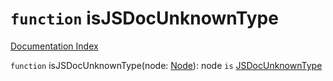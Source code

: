 # `function` isJSDocUnknownType

[Documentation Index](../README.md)

`function` isJSDocUnknownType(node: [Node](../interface.Node/README.md)): node `is` [JSDocUnknownType](../interface.JSDocUnknownType/README.md)